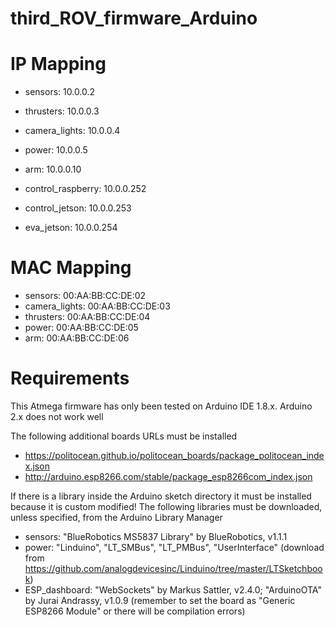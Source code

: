 # third_ROV_firmware_Arduino

# IP Mapping

* sensors: 10.0.0.2
* thrusters: 10.0.0.3
* camera_lights: 10.0.0.4
* power: 10.0.0.5
* arm: 10.0.0.10

* control_raspberry: 10.0.0.252
* control_jetson: 10.0.0.253
* eva_jetson: 10.0.0.254

# MAC Mapping

* sensors: 00:AA:BB:CC:DE:02
* camera_lights: 00:AA:BB:CC:DE:03
* thrusters: 00:AA:BB:CC:DE:04
* power: 00:AA:BB:CC:DE:05
* arm: 00:AA:BB:CC:DE:06

# Requirements

This Atmega firmware has only been tested on Arduino IDE 1.8.x. Arduino 2.x does not work well

The following additional boards URLs must be installed

* https://politocean.github.io/politocean_boards/package_politocean_index.json
* http://arduino.esp8266.com/stable/package_esp8266com_index.json

If there is a library inside the Arduino sketch directory it must be installed because it is custom modified!
The following libraries must be downloaded, unless specified, from the Arduino Library Manager

* sensors: "BlueRobotics MS5837 Library" by BlueRobotics, v1.1.1
* power: "Linduino", "LT_SMBus", "LT_PMBus", "UserInterface" (download from https://github.com/analogdevicesinc/Linduino/tree/master/LTSketchbook)
* ESP_dashboard: "WebSockets" by Markus Sattler, v2.4.0; "ArduinoOTA" by Jurai Andrassy, v1.0.9 (remember to set the board as "Generic ESP8266 Module" or there will be compilation errors)
